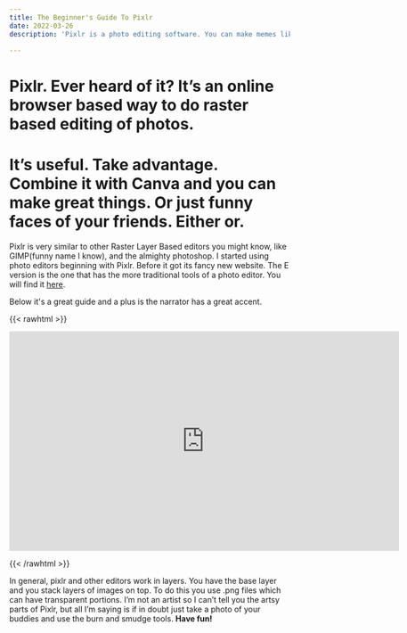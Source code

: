 ```yaml
---
title: The Beginner's Guide To Pixlr 
date: 2022-03-26
description: 'Pixlr is a photo editing software. You can make memes like a real professional.'

---
```


# Pixlr. Ever heard of it? It’s an online browser based way to do raster based editing of photos.

#  It’s useful. Take advantage. Combine it with Canva and you can make great things. Or just funny faces of your friends. Either or.

Pixlr is very similar to other Raster Layer Based editors you might know, like GIMP(funny name I know), and the almighty photoshop. I started using photo editors beginning with Pixlr. Before it got its fancy new website. The E version is the one that has the more traditional tools of a photo editor. You will find it [here](https://pixlr.com/e/#home).

Below it's a great guide and a plus is the narrator has a great accent.

{{< rawhtml >}}
  <p class="speshal-fancy-custom">
    <iframe width="700" height="394" src="https://www.youtube.com/embed/RMe3UmzHVjE" title="YouTube video player" frameborder="0" allow="accelerometer; autoplay; clipboard-write; encrypted-media; gyroscope; picture-in-picture" allowfullscreen></iframe>
  </p>
{{< /rawhtml >}}

In general, pixlr and other editors work in layers. You have the base layer and you stack layers of images on top. To do this you use .png files which can have transparent portions. I’m not an artist so I can’t tell you the artsy parts of Pixlr, but all I’m saying is if in doubt just take a photo of your buddies and use the burn and smudge tools. **Have fun!**



